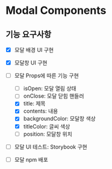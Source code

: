 # Modal Components

## 기능 요구사항

- [x] 모달 배경 UI 구현
- [x] 모달창 UI 구현
- [ ] 모달 Props에 따른 기능 구현

  - [ ] isOpen: 모달 열림 상태
  - [ ] onClose: 모달 닫힘 핸들러
  - [x] title: 제목
  - [x] contents: 내용
  - [x] backgroundColor: 모달창 색상
  - [x] titleColor: 글씨 색상
  - [ ] position: 모달창 위치

- [ ] 모달 UI 테스트: Storybook 구현
- [ ] 모달 npm 배포
